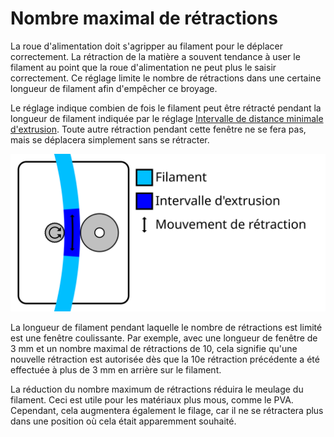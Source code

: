 Nombre maximal de rétractions
===

La roue d'alimentation doit s'agripper au filament pour le déplacer correctement. La rétraction de la matière a souvent tendance à user le filament au point que la roue d'alimentation ne peut plus le saisir correctement. Ce réglage limite le nombre de rétractions dans une certaine longueur de filament afin d'empêcher ce broyage.

Le réglage indique combien de fois le filament peut être rétracté pendant la longueur de filament indiquée par le réglage [Intervalle de distance minimale d'extrusion](retraction_extrusion_window.md). Toute autre rétraction pendant cette fenêtre ne se fera pas, mais se déplacera simplement sans se rétracter.

![Visualisation des rétractions pendant une certaine longueur de filament](../images/retraction_count_max_fr.svg)

La longueur de filament pendant laquelle le nombre de rétractions est limité est une fenêtre coulissante. Par exemple, avec une longueur de fenêtre de 3 mm et un nombre maximal de rétractions de 10, cela signifie qu'une nouvelle rétraction est autorisée dès que la 10e rétraction précédente a été effectuée à plus de 3 mm en arrière sur le filament.

La réduction du nombre maximum de rétractions réduira le meulage du filament. Ceci est utile pour les matériaux plus mous, comme le PVA. Cependant, cela augmentera également le filage, car il ne se rétractera plus dans une position où cela était apparemment souhaité.
